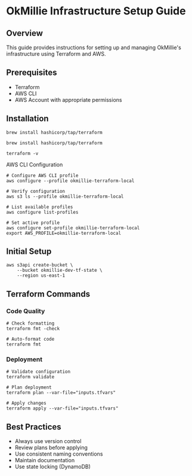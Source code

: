 # OkMillie Infrastructure Setup Guide

## Overview
This guide provides instructions for setting up and managing OkMillie's infrastructure using Terraform and AWS.

## Prerequisites

- Terraform
- AWS CLI
- AWS Account with appropriate permissions

## Installation


```
brew install hashicorp/tap/terraform

brew install hashicorp/tap/terraform

terraform -v
```

AWS CLI Configuration
```
# Configure AWS CLI profile
aws configure --profile okmillie-terraform-local

# Verify configuration
aws s3 ls --profile okmillie-terraform-local

# List available profiles
aws configure list-profiles

# Set active profile
aws configure set-profile okmillie-terraform-local
export AWS_PROFILE=okmillie-terraform-local
```

## Initial Setup
```
aws s3api create-bucket \
    --bucket okmillie-dev-tf-state \
    --region us-east-1
```

## Terraform Commands

### Code Quality
```
# Check formatting
terraform fmt -check

# Auto-format code
terraform fmt
```

### Deployment
```
# Validate configuration
terraform validate

# Plan deployment
terraform plan --var-file="inputs.tfvars"

# Apply changes
terraform apply --var-file="inputs.tfvars"
```

## Best Practices

- Always use version control
- Review plans before applying
- Use consistent naming conventions
- Maintain documentation
- Use state locking (DynamoDB)
